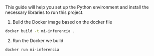 This guide will help you set up the Python environment and install the necessary libraries to run this project.

1. Build the Docker image based on the docker file
```bash
docker build -t mi-inferencia .
```

2. Run the Docker we build
```bash
docker run mi-inferencia
```